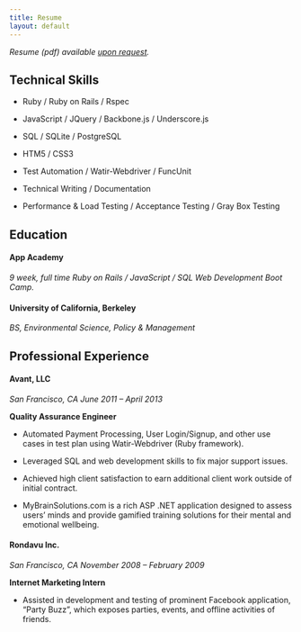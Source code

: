 ```yaml
---
title: Resume
layout: default
---
```

*Resume (pdf) available [upon request](mailto:jeremyeaton89@gmail.com).*
## Technical Skills

* Ruby / Ruby on Rails / Rspec

* JavaScript / JQuery / Backbone.js / Underscore.js

* SQL / SQLite / PostgreSQL

* HTM5 / CSS3

* Test Automation / Watir-Webdriver / FuncUnit

* Technical Writing / Documentation

* Performance & Load Testing / Acceptance Testing / Gray Box Testing

## Education

#### App Academy

*9 week, full time Ruby on Rails / JavaScript / SQL Web Development Boot Camp.*

#### University of California, Berkeley

*BS, Environmental Science, Policy & Management*

## Professional Experience

#### Avant, LLC

*San Francisco, CA June 2011 – April 2013*

**Quality Assurance Engineer**

* Automated Payment Processing, User Login/Signup, and other use cases in test plan using Watir-Webdriver (Ruby framework).

* Leveraged SQL and web development skills to fix major support issues.

* Achieved high client satisfaction to earn additional client work outside of initial contract.

* MyBrainSolutions.com is a rich ASP .NET application designed to assess users’ minds and provide gamified training solutions for their mental and emotional wellbeing.

#### Rondavu Inc.

*San Francisco, CA November 2008 – February 2009*

**Internet Marketing Intern**

* Assisted in development and testing of prominent Facebook application, “Party Buzz”, which exposes parties, events, and offline activities of friends.